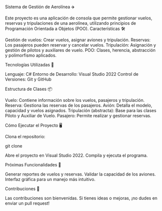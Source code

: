 Sistema de Gestión de Aerolínea ✈️

Este proyecto es una aplicación de consola que permite gestionar vuelos, reservas y tripulaciones de una aerolínea, utilizando principios de Programación Orientada a Objetos (POO).
Características 🛠️

  Gestión de vuelos: Crear vuelos, asignar aviones y tripulación.
  Reservas: Los pasajeros pueden reservar y cancelar vuelos.
  Tripulación: Asignación y gestión de pilotos y auxiliares de vuelo.
  POO: Clases, herencia, abstracción y polimorfismo aplicados.

Tecnologías Utilizadas 🚀

  Lenguaje: C#
  Entorno de Desarrollo: Visual Studio 2022
  Control de Versiones: Git y GitHub

Estructura de Clases 📦

  Vuelo: Contiene información sobre los vuelos, pasajeros y tripulación.
  Reserva: Gestiona las reservas de los pasajeros.
  Avión: Detalla el modelo, capacidad y vuelos asignados.
  Tripulación (abstracta): Base para las clases Piloto y Auxiliar de Vuelo.
  Pasajero: Permite realizar y gestionar reservas.

Cómo Ejecutar el Proyecto 🖥️

  Clona el repositorio:

  git clone 

  Abre el proyecto en Visual Studio 2022.
  Compila y ejecuta el programa.

Próximas Funcionalidades 🌟

  Generar reportes de vuelos y reservas.
  Validar la capacidad de los aviones.
  Interfaz gráfica para un manejo más intuitivo.

Contribuciones 🤝

Las contribuciones son bienvenidas. Si tienes ideas o mejoras, ¡no dudes en enviar un pull request!

